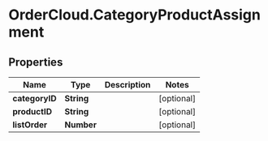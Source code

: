 # OrderCloud.CategoryProductAssignment

## Properties
Name | Type | Description | Notes
------------ | ------------- | ------------- | -------------
**categoryID** | **String** |  | [optional] 
**productID** | **String** |  | [optional] 
**listOrder** | **Number** |  | [optional] 


